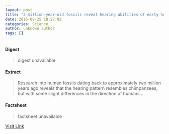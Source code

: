 ```yaml
---
layout: post
title: "2-million-year-old fossils reveal hearing abilities of early humans"
date: 2015-09-25 18:27:02
categories: Science
author: unknown author
tags: []
---
```



#### Digest
>digest unavailable

#### Extract
>Research into human fossils dating back to approximately two million years ago reveals that the hearing pattern resembles chimpanzees, but with some slight differences in the direction of humans....

#### Factsheet
>factsheet unavailable

[Visit Link](http://www.sciencedaily.com/releases/2015/09/150925142702.htm)


